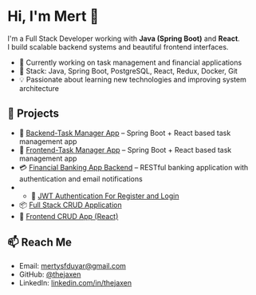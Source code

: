 # Hi, I'm Mert 👋

I'm a Full Stack Developer working with **Java (Spring Boot)** and **React**.  
I build scalable backend systems and beautiful frontend interfaces.


- 💼 Currently working on task management and financial applications
- 🔧 Stack: Java, Spring Boot, PostgreSQL, React, Redux, Docker, Git
- 💡 Passionate about learning new technologies and improving system architecture


## 🚀 Projects
- 🧾 [Backend-Task Manager App](https://github.com/thejaxen/task-manager) – Spring Boot + React based task management app
- 🧾 [Frontend-Task Manager App](https://github.com/thejaxen/Full-Stack-Task-Management-Frontend) – Spring Boot + React based task management app
- 💳 [Financial Banking App Backend](https://github.com/thejaxen/Financial-Application) – RESTful banking application with authentication and email notifications
- - 🔐 [JWT Authentication For Register and Login](https://github.com/thejaxen/JWT-)
- 📦 [Full Stack CRUD Application](https://github.com/thejaxen/React-Spring-Full-Stack-CRUD-Application)
- 🎨 [Frontend CRUD App (React)](https://github.com/thejaxen/React-Spring-Full-Stack-Crud-Application-Frontend)


## 📫 Reach Me
- Email: mertysfduyar@gmail.com
- GitHub: [@thejaxen](https://github.com/thejaxen)
- LinkedIn: [linkedin.com/in/thejaxen](https://linkedin.com/in/thejaxen)
